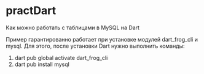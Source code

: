 # practDart
Как можно работать с таблицами в MySQL на Dart

Пример гарантированно работает при установке модулей dart_frog_cli и mysql. Для этого, после установки Dart нужно выполнить команды:
1) dart pub global activate dart_frog_cli
2) dart pub install mysql
